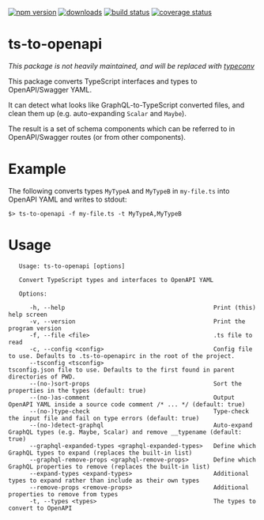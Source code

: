 [![npm version][npm-image]][npm-url]
[![downloads][downloads-image]][npm-url]
[![build status][build-image]][build-url]
[![coverage status][coverage-image]][coverage-url]

# ts-to-openapi

*This package is not heavily maintained, and will be replaced with [typeconv](https://github.com/grantila/typeconv/)*

This package converts TypeScript interfaces and types to OpenAPI/Swagger YAML.

It can detect what looks like GraphQL-to-TypeScript converted files, and clean them up (e.g. auto-expanding `Scalar` and `Maybe`).

The result is a set of schema components which can be referred to in OpenAPI/Swagger routes (or from other components).


# Example

The following converts types `MyTypeA` and `MyTypeB` in `my-file.ts` into OpenAPI YAML and writes to stdout:
```
$> ts-to-openapi -f my-file.ts -t MyTypeA,MyTypeB
```

# Usage

```
   Usage: ts-to-openapi [options]

   Convert TypeScript types and interfaces to OpenAPI YAML

   Options:

      -h, --help                                          Print (this) help screen
      -v, --version                                       Print the program version
      -f, --file <file>                                   .ts file to read
      -c, --config <config>                               Config file to use. Defaults to .ts-to-openapirc in the root of the project.
      --tsconfig <tsconfig>                               tsconfig.json file to use. Defaults to the first found in parent directories of PWD.
      --(no-)sort-props                                   Sort the properties in the types (default: true)
      --(no-)as-comment                                   Output OpenAPI YAML inside a source code comment /* ... */ (default: true)
      --(no-)type-check                                   Type-check the input file and fail on type errors (default: true)
      --(no-)detect-graphql                               Auto-expand GraphQL types (e.g. Maybe, Scalar) and remove __typename (default: true)
      --graphql-expanded-types <graphql-expanded-types>   Define which GraphQL types to expand (replaces the built-in list)
      --graphql-remove-props <graphql-remove-props>       Define which GraphQL properties to remove (replaces the built-in list)
      --expand-types <expand-types>                       Additional types to expand rather than include as their own types
      --remove-props <remove-props>                       Additional properties to remove from types
      -t, --types <types>                                 The types to convert to OpenAPI
```


[npm-image]: https://img.shields.io/npm/v/ts-to-openapi.svg
[npm-url]: https://npmjs.org/package/ts-to-openapi
[downloads-image]: https://img.shields.io/npm/dm/ts-to-openapi.svg
[build-image]: https://img.shields.io/github/workflow/status/grantila/ts-to-openapi/Master.svg
[build-url]: https://github.com/grantila/ts-to-openapi/actions?query=workflow%3AMaster
[coverage-image]: https://coveralls.io/repos/github/grantila/ts-to-openapi/badge.svg?branch=master
[coverage-url]: https://coveralls.io/github/grantila/ts-to-openapi?branch=master
